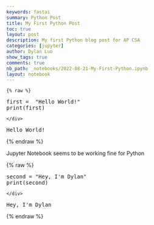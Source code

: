 ```yaml
---
keywords: fastai
summary: Python Post
title: My First Python Post
toc: true
layout: post
description: My first Python blog post for AP CSA
categories: [jupyter]
author: Dylan Luo
show_tags: true
comments: true
nb_path: _notebooks/2022-08-21-My-First-Python.ipynb
layout: notebook
---
```


<!--
#################################################
### THIS FILE WAS AUTOGENERATED! DO NOT EDIT! ###
#################################################
# file to edit: _notebooks/2022-08-21-My-First-Python.ipynb
-->

<div class="container" id="notebook-container">
        
    {% raw %}
    
<div class="cell border-box-sizing code_cell rendered">
<div class="input">

<div class="inner_cell">
    <div class="input_area">
<div class=" highlight hl-ipython3"><pre><span></span><span class="n">first</span> <span class="o">=</span>  <span class="s2">&quot;Hello World!&quot;</span>
<span class="nb">print</span><span class="p">(</span><span class="n">first</span><span class="p">)</span>
</pre></div>

    </div>
</div>
</div>

<div class="output_wrapper">
<div class="output">

<div class="output_area">

<div class="output_subarea output_stream output_stdout output_text">
<pre>Hello World!
</pre>
</div>
</div>

</div>
</div>

</div>
    {% endraw %}

<div class="cell border-box-sizing text_cell rendered"><div class="inner_cell">
<div class="text_cell_render border-box-sizing rendered_html">
<p>Jupyter Notebook seems to be working fine for Python</p>

</div>
</div>
</div>
    {% raw %}
    
<div class="cell border-box-sizing code_cell rendered">
<div class="input">

<div class="inner_cell">
    <div class="input_area">
<div class=" highlight hl-ipython3"><pre><span></span><span class="n">second</span> <span class="o">=</span> <span class="s2">&quot;Hey, I&#39;m Dylan&quot;</span>
<span class="nb">print</span><span class="p">(</span><span class="n">second</span><span class="p">)</span>
</pre></div>

    </div>
</div>
</div>

<div class="output_wrapper">
<div class="output">

<div class="output_area">

<div class="output_subarea output_stream output_stdout output_text">
<pre>Hey, I&#39;m Dylan
</pre>
</div>
</div>

</div>
</div>

</div>
    {% endraw %}

</div>
 

